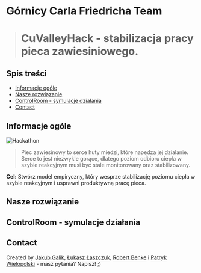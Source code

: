 # Górnicy Carla Friedricha Team
> # CuValleyHack - stabilizacja pracy pieca zawiesiniowego.

## Spis treści
* [Informacje ogóle](#general-info)
* [Nasze rozwiązanie](#our-solution)
* [ControlRoom - symulacje działania](#controlRoom)
* [Contact](#contact)

## Informacje ogóle

![Hackathon](imges/hackathon.jpeg)

> Piec zawiesinowy to serce huty miedzi, które napędza jej działanie. 
Serce to jest niezwykle gorące, dlatego poziom odbioru ciepła w szybie reakcyjnym musi być stale monitorowany oraz stabilizowany. 

**Cel:** Stwórz model empiryczny, który wesprze stabilizację poziomu ciepła w szybie reakcyjnym i usprawni produktywną pracę pieca.

## Nasze rozwiązanie


## ControlRoom - symulacje działania




## Contact
Created by [Jakub Galik](https://www.linkedin.com/in/jakub-galik-467b6b136/), [Łukasz Łaszczuk](https://www.linkedin.com/in/%C5%82ukasz-%C5%82aszczuk-141361187/), [Robert Benke](https://www.linkedin.com/in/robert-benke-396b56175/) i [Patryk Wielopolski](https://www.linkedin.com/in/patryk-wielopolski/) - masz pytania? Napisz! ;) 
